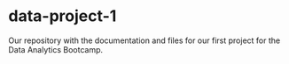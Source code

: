 # data-project-1
Our repository with the documentation and files for our first project for the Data Analytics Bootcamp.
